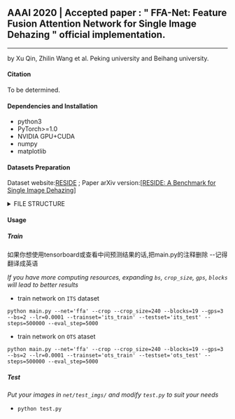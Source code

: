 ## AAAI 2020 | Accepted paper : " FFA-Net: Feature Fusion Attention Network for Single Image Dehazing " official implementation.

---

by Xu Qin, Zhilin Wang et al.    Peking university and Beihang university.

#### Citation

To be determined.

#### Dependencies and Installation

* python3
* PyTorch>=1.0
* NVIDIA GPU+CUDA
* numpy
* matplotlib

#### Datasets Preparation

Dataset website:[RESIDE](https://sites.google.com/view/reside-dehaze-datasets/) ; Paper arXiv version:[[RESIDE: A Benchmark for Single Image Dehazing](https://www.google.com/url?q=https%3A%2F%2Farxiv.org%2Fpdf%2F1712.04143.pdf&sa=D&sntz=1&usg=AFQjCNHzdt3kMDsvuJ7Ef6R4ev59OFeRYA)]

<details>
<summary> FILE STRUCTURE</summary>

```
    FFA-Net
    |-- README.md
    |-- net
    |-- data
        |-- RESIDEV0
            |-- ITS
                |-- hazy
                    |-- *.png
                |-- clear
                    |-- *.png
            |-- OTS 
                |-- hazy
                    |-- *.jpg
                |-- clear
                    |-- *.jpg
            |-- SOTS
                |-- indoor
                    |-- hazy
                        |-- *.png
                    |-- clear
                        |-- *.png
                |-- outdoor
                    |-- hazy
                        |-- *.jpg
                    |-- clear
                        |-- *.png
```
</details>



#### Usage

##### Train

如果你想使用tensorboard或查看中间预测结果的话,把main.py的注释删除 --记得翻译成英语

*If you have more computing resources, expanding `bs`, `crop_size`, `gps`, `blocks` will lead to better results*

* train network on `ITS` dataset

`python main.py --net='ffa' --crop --crop_size=240 --blocks=19 --gps=3 --bs=2 --lr=0.0001 --trainset='its_train' --testset='its_test' --steps=500000 --eval_step=5000`
* train network on `OTS` ataset

`python main.py --net='ffa' --crop --crop_size=240 --blocks=19 --gps=3 --bs=2 --lr=0.0001 --trainset='ots_train' --testset='ots_test' --steps=500000 --eval_step=5000`


##### Test
*Put your images in `net/test_imgs/` and modify `test.py` to suit your needs*
 * `python test.py`

